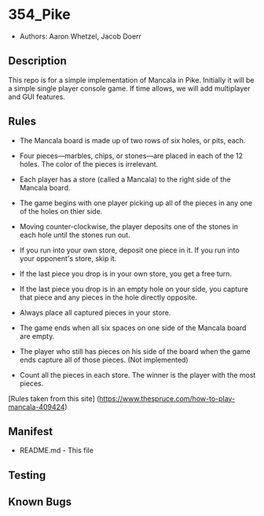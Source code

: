 # 354_Pike
* Authors: Aaron Whetzel, Jacob Doerr

## Description
This repo is for a simple implementation of Mancala in Pike. Initially
it will be a simple single player console game. If time allows, we will
add multiplayer and GUI features. 

## Rules

* The Mancala board is made up of two rows of six holes, or pits, each.

* Four pieces—marbles, chips, or stones—are placed in each of the 12 holes. The color of the pieces is irrelevant.

* Each player has a store (called a Mancala) to the right side of the Mancala board. 

* The game begins with one player picking up all of the pieces in any one of the holes on thier side.

* Moving counter-clockwise, the player deposits one of the stones in each hole until the stones run out.
    
* If you run into your own store, deposit one piece in it. If you run into your opponent's store, skip it.
    
* If the last piece you drop is in your own store, you get a free turn.

* If the last piece you drop is in an empty hole on your side, you capture that piece and any pieces in the hole directly opposite. 
   
* Always place all captured pieces in your store.
    
* The game ends when all six spaces on one side of the Mancala board are empty.
    
* The player who still has pieces on his side of the board when the game ends capture all of those pieces. (Not implemented)
    
* Count all the pieces in each store. The winner is the player with the most pieces.

[Rules taken from this site] (https://www.thespruce.com/how-to-play-mancala-409424)

## Manifest
* README.md - This file

## Testing

## Known Bugs
